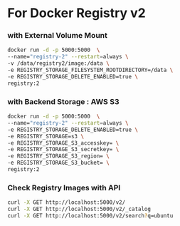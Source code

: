 # For Docker Registry v2

### with External Volume Mount

```sh
docker run -d -p 5000:5000  \
--name="registry-2" --restart=always \
-v /data/registry2/image:/data \
-e REGISTRY_STORAGE_FILESYSTEM_ROOTDIRECTORY=/data \
-e REGISTRY_STORAGE_DELETE_ENABLED=true \
registry:2
```

### with Backend Storage : AWS S3

```sh
docker run -d -p 5000:5000  \
--name="registry-2" --restart=always \
-e REGISTRY_STORAGE_DELETE_ENABLED=true \
-e REGISTRY_STORAGE=s3 \
-e REGISTRY_STORAGE_S3_accesskey= \
-e REGISTRY_STORAGE_S3_secretkey= \
-e REGISTRY_STORAGE_S3_region= \
-e REGISTRY_STORAGE_S3_bucket= \
registry:2
```

### Check Registry Images with API

```sh
curl -X GET http://localhost:5000/v2/
curl -X GET http://localhost:5000/v2/_catalog
curl -X GET http://localhost:5000/v2/search?q=ubuntu
```
